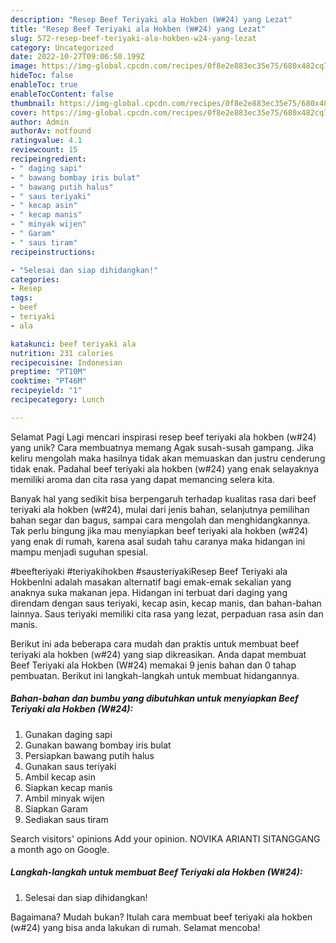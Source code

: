 ```yaml
---
description: "Resep Beef Teriyaki ala Hokben (W#24) yang Lezat"
title: "Resep Beef Teriyaki ala Hokben (W#24) yang Lezat"
slug: 572-resep-beef-teriyaki-ala-hokben-w24-yang-lezat
category: Uncategorized
date: 2022-10-27T09:06:50.199Z
image: https://img-global.cpcdn.com/recipes/0f8e2e883ec35e75/680x482cq70/beef-teriyaki-ala-hokben-w24-foto-resep-utama.jpg
hideToc: false
enableToc: true
enableTocContent: false
thumbnail: https://img-global.cpcdn.com/recipes/0f8e2e883ec35e75/680x482cq70/beef-teriyaki-ala-hokben-w24-foto-resep-utama.jpg
cover: https://img-global.cpcdn.com/recipes/0f8e2e883ec35e75/680x482cq70/beef-teriyaki-ala-hokben-w24-foto-resep-utama.jpg
author: Admin
authorAv: notfound
ratingvalue: 4.1
reviewcount: 15
recipeingredient:
- " daging sapi"
- " bawang bombay iris bulat"
- " bawang putih halus"
- " saus teriyaki"
- " kecap asin"
- " kecap manis"
- " minyak wijen"
- " Garam"
- " saus tiram"
recipeinstructions:

- "Selesai dan siap dihidangkan!"
categories:
- Resep
tags:
- beef
- teriyaki
- ala

katakunci: beef teriyaki ala 
nutrition: 231 calories
recipecuisine: Indonesian
preptime: "PT10M"
cooktime: "PT46M"
recipeyield: "1"
recipecategory: Lunch

---
```



Selamat Pagi Lagi mencari inspirasi resep beef teriyaki ala hokben (w#24) yang unik? Cara membuatnya memang Agak susah-susah gampang. Jika keliru mengolah maka hasilnya tidak akan memuaskan dan justru cenderung tidak enak. Padahal beef teriyaki ala hokben (w#24) yang enak selayaknya memiliki aroma dan cita rasa yang dapat memancing selera kita.


Banyak hal yang sedikit bisa berpengaruh terhadap kualitas rasa dari beef teriyaki ala hokben (w#24), mulai dari jenis bahan, selanjutnya pemilihan bahan segar dan bagus, sampai cara mengolah dan menghidangkannya. Tak perlu bingung jika mau menyiapkan beef teriyaki ala hokben (w#24) yang enak di rumah, karena asal sudah tahu caranya maka hidangan ini mampu menjadi suguhan spesial.

#beefteriyaki #teriyakihokben #sausteriyakiResep Beef Teriyaki ala HokbenIni adalah masakan alternatif bagi emak-emak sekalian yang anaknya suka makanan jepa. Hidangan ini terbuat dari daging yang direndam dengan saus teriyaki, kecap asin, kecap manis, dan bahan-bahan lainnya. Saus teriyaki memiliki cita rasa yang lezat, perpaduan rasa asin dan manis.


Berikut ini ada beberapa cara mudah dan praktis untuk membuat beef teriyaki ala hokben (w#24) yang siap dikreasikan. Anda dapat membuat Beef Teriyaki ala Hokben (W#24) memakai 9 jenis bahan dan 0 tahap pembuatan. Berikut ini langkah-langkah untuk membuat hidangannya.

<!--inarticleads1-->

##### Bahan-bahan dan bumbu yang dibutuhkan untuk menyiapkan Beef Teriyaki ala Hokben (W#24):

1. Gunakan  daging sapi
1. Gunakan  bawang bombay iris bulat
1. Persiapkan  bawang putih halus
1. Gunakan  saus teriyaki
1. Ambil  kecap asin
1. Siapkan  kecap manis
1. Ambil  minyak wijen
1. Siapkan  Garam
1. Sediakan  saus tiram


Search visitors&#39; opinions Add your opinion. NOVIKA ARIANTI SITANGGANG a month ago on Google. 

<!--inarticleads2-->

##### Langkah-langkah untuk membuat Beef Teriyaki ala Hokben (W#24):


1. Selesai dan siap dihidangkan!



Bagaimana? Mudah bukan? Itulah cara membuat beef teriyaki ala hokben (w#24) yang bisa anda lakukan di rumah. Selamat mencoba!
